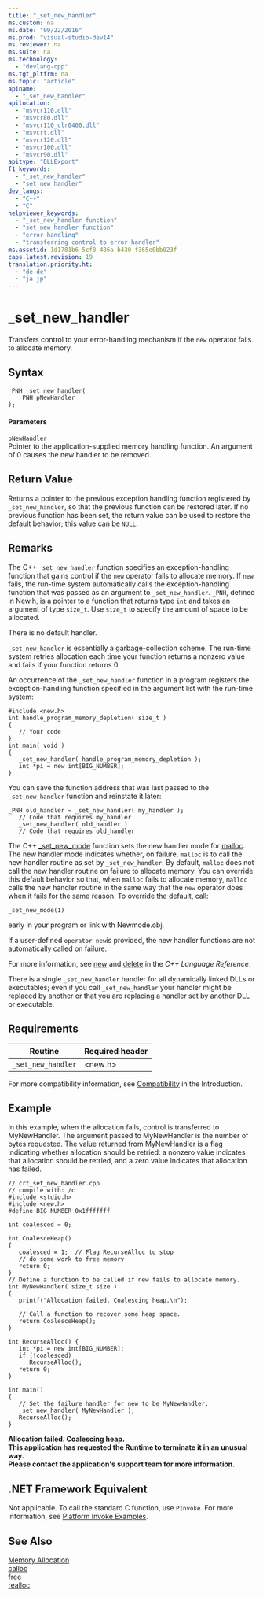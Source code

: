 ```yaml
---
title: "_set_new_handler"
ms.custom: na
ms.date: "09/22/2016"
ms.prod: "visual-studio-dev14"
ms.reviewer: na
ms.suite: na
ms.technology: 
  - "devlang-cpp"
ms.tgt_pltfrm: na
ms.topic: "article"
apiname: 
  - "_set_new_handler"
apilocation: 
  - "msvcr110.dll"
  - "msvcr80.dll"
  - "msvcr110_clr0400.dll"
  - "msvcrt.dll"
  - "msvcr120.dll"
  - "msvcr100.dll"
  - "msvcr90.dll"
apitype: "DLLExport"
f1_keywords: 
  - "_set_new_handler"
  - "set_new_handler"
dev_langs: 
  - "C++"
  - "C"
helpviewer_keywords: 
  - "_set_new_handler function"
  - "set_new_handler function"
  - "error handling"
  - "transferring control to error handler"
ms.assetid: 1d1781b6-5cf8-486a-b430-f365e0bb023f
caps.latest.revision: 19
translation.priority.ht: 
  - "de-de"
  - "ja-jp"
---
```

# _set_new_handler
Transfers control to your error-handling mechanism if the `new` operator fails to allocate memory.  
  
## Syntax  
  
```  
_PNH _set_new_handler(  
   _PNH pNewHandler   
);  
```  
  
#### Parameters  
 `pNewHandler`  
 Pointer to the application-supplied memory handling function. An argument of 0 causes the new handler to be removed.  
  
## Return Value  
 Returns a pointer to the previous exception handling function registered by `_set_new_handler`, so that the previous function can be restored later. If no previous function has been set, the return value can be used to restore the default behavior; this value can be `NULL`.  
  
## Remarks  
 The C++ `_set_new_handler` function specifies an exception-handling function that gains control if the `new` operator fails to allocate memory. If `new` fails, the run-time system automatically calls the exception-handling function that was passed as an argument to `_set_new_handler`. `_PNH`, defined in New.h, is a pointer to a function that returns type `int` and takes an argument of type `size_t`. Use `size_t` to specify the amount of space to be allocated.  
  
 There is no default handler.  
  
 `_set_new_handler` is essentially a garbage-collection scheme. The run-time system retries allocation each time your function returns a nonzero value and fails if your function returns 0.  
  
 An occurrence of the `_set_new_handler` function in a program registers the exception-handling function specified in the argument list with the run-time system:  
  
```  
#include <new.h>  
int handle_program_memory_depletion( size_t )  
{  
   // Your code  
}  
int main( void )  
{  
   _set_new_handler( handle_program_memory_depletion );  
   int *pi = new int[BIG_NUMBER];  
}  
```  
  
 You can save the function address that was last passed to the `_set_new_handler` function and reinstate it later:  
  
```  
_PNH old_handler = _set_new_handler( my_handler );  
   // Code that requires my_handler  
   _set_new_handler( old_handler )  
   // Code that requires old_handler  
```  
  
 The C++ [_set_new_mode](../VS_csharp/_set_new_mode.md) function sets the new handler mode for [malloc](../VS_csharp/malloc.md). The new handler mode indicates whether, on failure, `malloc` is to call the new handler routine as set by `_set_new_handler`. By default, `malloc` does not call the new handler routine on failure to allocate memory. You can override this default behavior so that, when `malloc` fails to allocate memory, `malloc` calls the new handler routine in the same way that the `new` operator does when it fails for the same reason. To override the default, call:  
  
```  
_set_new_mode(1)  
```  
  
 early in your program or link with Newmode.obj.  
  
 If a user-defined `operator new`is provided, the new handler functions are not automatically called on failure.  
  
 For more information, see [new](../VS_csharp/new-operator--c---.md) and [delete](../VS_csharp/delete-operator--c---.md) in the *C++ Language Reference*.  
  
 There is a single `_set_new_handler` handler for all dynamically linked DLLs or executables; even if you call `_set_new_handler` your handler might be replaced by another or that you are replacing a handler set by another DLL or executable.  
  
## Requirements  
  
|Routine|Required header|  
|-------------|---------------------|  
|`_set_new_handler`|<new.h>|  
  
 For more compatibility information, see [Compatibility](../VS_csharp/compatibility.md) in the Introduction.  
  
## Example  
 In this example, when the allocation fails, control is transferred to MyNewHandler. The argument passed to MyNewHandler is the number of bytes requested. The value returned from MyNewHandler is a flag indicating whether allocation should be retried: a nonzero value indicates that allocation should be retried, and a zero value indicates that allocation has failed.  
  
```  
// crt_set_new_handler.cpp  
// compile with: /c  
#include <stdio.h>  
#include <new.h>  
#define BIG_NUMBER 0x1fffffff  
  
int coalesced = 0;  
  
int CoalesceHeap()  
{  
   coalesced = 1;  // Flag RecurseAlloc to stop   
   // do some work to free memory  
   return 0;  
}  
// Define a function to be called if new fails to allocate memory.  
int MyNewHandler( size_t size )  
{  
   printf("Allocation failed. Coalescing heap.\n");  
  
   // Call a function to recover some heap space.  
   return CoalesceHeap();  
}  
  
int RecurseAlloc() {  
   int *pi = new int[BIG_NUMBER];  
   if (!coalesced)  
      RecurseAlloc();  
   return 0;  
}  
  
int main()  
{  
   // Set the failure handler for new to be MyNewHandler.  
   _set_new_handler( MyNewHandler );  
   RecurseAlloc();  
}  
```  
  
 **Allocation failed. Coalescing heap.**  
**This application has requested the Runtime to terminate it in an unusual way.**  
**Please contact the application's support team for more information.**   
## .NET Framework Equivalent  
 Not applicable. To call the standard C function, use `PInvoke`. For more information, see [Platform Invoke Examples](assetId:///15926806-f0b7-487e-93a6-4e9367ec689f).  
  
## See Also  
 [Memory Allocation](../VS_csharp/memory-allocation.md)   
 [calloc](../VS_csharp/calloc.md)   
 [free](../VS_csharp/free.md)   
 [realloc](../VS_csharp/realloc.md)
